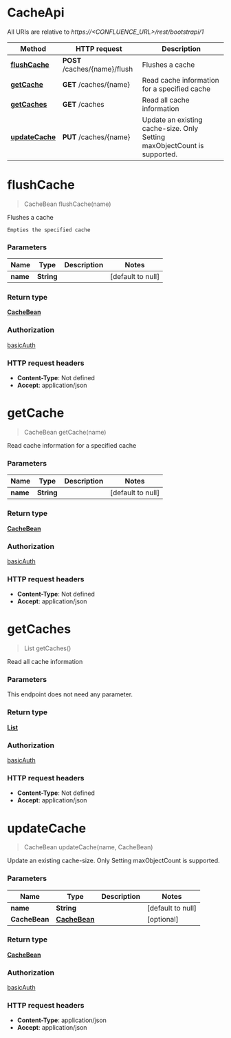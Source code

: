 # CacheApi

All URIs are relative to *https://&lt;CONFLUENCE_URL&gt;/rest/bootstrapi/1*

| Method | HTTP request | Description |
|------------- | ------------- | -------------|
| [**flushCache**](CacheApi.md#flushCache) | **POST** /caches/{name}/flush | Flushes a cache |
| [**getCache**](CacheApi.md#getCache) | **GET** /caches/{name} | Read cache information for a specified cache |
| [**getCaches**](CacheApi.md#getCaches) | **GET** /caches | Read all cache information |
| [**updateCache**](CacheApi.md#updateCache) | **PUT** /caches/{name} | Update an existing cache-size. Only Setting maxObjectCount is supported. |


<a name="flushCache"></a>
# **flushCache**
> CacheBean flushCache(name)

Flushes a cache

    Empties the specified cache

### Parameters

|Name | Type | Description  | Notes |
|------------- | ------------- | ------------- | -------------|
| **name** | **String**|  | [default to null] |

### Return type

[**CacheBean**](../Models/CacheBean.md)

### Authorization

[basicAuth](../README.md#basicAuth)

### HTTP request headers

- **Content-Type**: Not defined
- **Accept**: application/json

<a name="getCache"></a>
# **getCache**
> CacheBean getCache(name)

Read cache information for a specified cache

### Parameters

|Name | Type | Description  | Notes |
|------------- | ------------- | ------------- | -------------|
| **name** | **String**|  | [default to null] |

### Return type

[**CacheBean**](../Models/CacheBean.md)

### Authorization

[basicAuth](../README.md#basicAuth)

### HTTP request headers

- **Content-Type**: Not defined
- **Accept**: application/json

<a name="getCaches"></a>
# **getCaches**
> List getCaches()

Read all cache information

### Parameters
This endpoint does not need any parameter.

### Return type

[**List**](../Models/CacheBean.md)

### Authorization

[basicAuth](../README.md#basicAuth)

### HTTP request headers

- **Content-Type**: Not defined
- **Accept**: application/json

<a name="updateCache"></a>
# **updateCache**
> CacheBean updateCache(name, CacheBean)

Update an existing cache-size. Only Setting maxObjectCount is supported.

### Parameters

|Name | Type | Description  | Notes |
|------------- | ------------- | ------------- | -------------|
| **name** | **String**|  | [default to null] |
| **CacheBean** | [**CacheBean**](../Models/CacheBean.md)|  | [optional] |

### Return type

[**CacheBean**](../Models/CacheBean.md)

### Authorization

[basicAuth](../README.md#basicAuth)

### HTTP request headers

- **Content-Type**: application/json
- **Accept**: application/json

